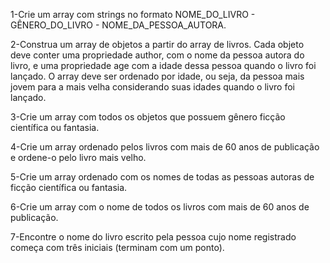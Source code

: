 1-Crie um array com strings no formato NOME_DO_LIVRO - GÊNERO_DO_LIVRO - NOME_DA_PESSOA_AUTORA.

2-Construa um array de objetos a partir do array de livros. Cada objeto deve conter uma propriedade author, com o nome da pessoa autora do livro, e uma propriedade age com a idade dessa pessoa quando o livro foi lançado. O array deve ser ordenado por idade, ou seja, da pessoa mais jovem para a mais velha considerando suas idades quando o livro foi lançado.

3-Crie um array com todos os objetos que possuem gênero ficção científica ou fantasia.

4-Crie um array ordenado pelos livros com mais de 60 anos de publicação e ordene-o pelo livro mais velho.

5-Crie um array ordenado com os nomes de todas as pessoas autoras de ficção científica ou fantasia.

6-Crie um array com o nome de todos os livros com mais de 60 anos de publicação.

7-Encontre o nome do livro escrito pela pessoa cujo nome registrado começa com três iniciais (terminam com um ponto).
